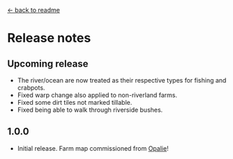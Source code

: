 [← back to readme](README.md)

# Release notes
## Upcoming release
* The river/ocean are now treated as their respective types for fishing and crabpots.
* Fixed warp change also applied to non-riverland farms.
* Fixed some dirt tiles not marked tillable.
* Fixed being able to walk through riverside bushes.

## 1.0.0
* Initial release. Farm map commissioned from [Opalie](https://www.nexusmods.com/stardewvalley/users/38947035)!
